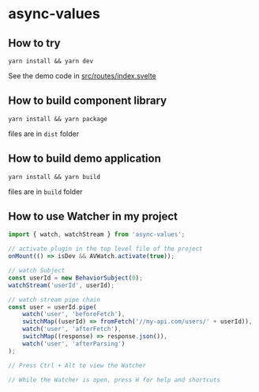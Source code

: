 # async-values

## How to try

`yarn install && yarn dev`

See the demo code in [src/routes/index.svelte](src/routes/index.svelte)

## How to build component library

`yarn install && yarn package`

files are in `dist` folder

## How to build demo application

`yarn install && yarn build`

files are in `build` folder

## How to use Watcher in my project

```js
import { watch, watchStream } from 'async-values';

// activate plugin in the top level file of the project
onMount(() => isDev && AVWatch.activate(true));

// watch Subject
const userId = new BehaviorSubject(0);
watchStream('userId', userId);

// watch stream pipe chain
const user = userId.pipe(
	watch('user', 'beforeFetch'),
	switchMap((userId) => fromFetch('//my-api.com/users/' + userId)),
	watch('user', 'afterFetch'),
	switchMap((response) => response.json()),
	watch('user', 'afterParsing')
);

// Press Ctrl + Alt to view the Watcher

// While the Watcher is open, press H for help and shortcuts
```
